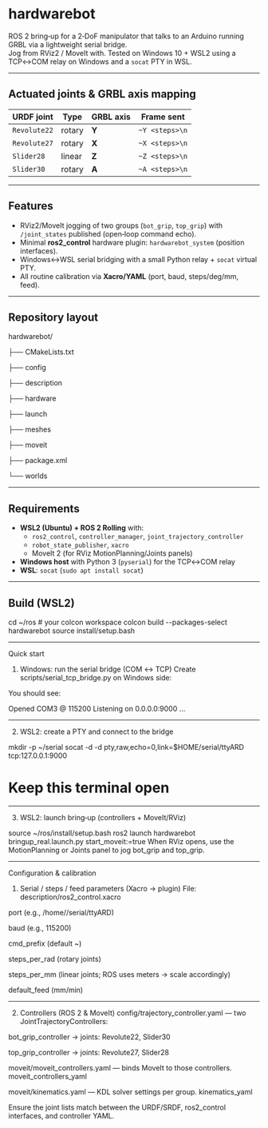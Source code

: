 # hardwarebot

ROS 2 bring‑up for a 2‑DoF manipulator that talks to an Arduino running GRBL via a lightweight serial bridge.  
Jog from RViz2 / MoveIt with. Tested on Windows 10 + WSL2 using a TCP↔COM relay on Windows and a `socat` PTY in WSL.

---

## Actuated joints & GRBL axis mapping

| URDF joint   | Type     | GRBL axis | Frame sent                       |
|--------------|----------|-----------|----------------------------------|
| `Revolute22` | rotary   | **Y**     | `~Y <steps>\n`                   |
| `Revolute27` | rotary   | **X**     | `~X <steps>\n`                   |
| `Slider28`   | linear   | **Z**     | `~Z <steps>\n`                   |
| `Slider30`   | rotary   | **A**     | `~A <steps>\n`                   |

---

## Features

- RViz2/MoveIt jogging of two groups (`bot_grip`, `top_grip`) with `/joint_states` published (open‑loop command echo).
- Minimal **ros2_control** hardware plugin: `hardwarebot_system` (position interfaces).
- Windows↔WSL serial bridging with a small Python relay + `socat` virtual PTY.
- All routine calibration via **Xacro/YAML** (port, baud, steps/deg/mm, feed).

---

## Repository layout


hardwarebot/

├── CMakeLists.txt

├── config

├── description

├── hardware

├── launch

├── meshes

├── moveit

├── package.xml

└── worlds

---

## Requirements

- **WSL2 (Ubuntu) + ROS 2 Rolling** with:
  - `ros2_control`, `controller_manager`, `joint_trajectory_controller`
  - `robot_state_publisher`, `xacro`
  - MoveIt 2 (for RViz MotionPlanning/Joints panels)
- **Windows host** with Python 3 (`pyserial`) for the TCP↔COM relay
- **WSL**: `socat` (`sudo apt install socat`)

---

## Build (WSL2)

cd ~/ros            # your colcon workspace
colcon build --packages-select hardwarebot
source install/setup.bash

---

Quick start
1) Windows: run the serial bridge (COM ↔ TCP)
Create scripts/serial_tcp_bridge.py on Windows side:

You should see:

Opened COM3 @ 115200
Listening on 0.0.0.0:9000 …

---

2) WSL2: create a PTY and connect to the bridge

mkdir -p ~/serial
socat -d -d pty,raw,echo=0,link=$HOME/serial/ttyARD tcp:127.0.0.1:9000
# Keep this terminal open

---

3) WSL2: launch bring‑up (controllers + MoveIt/RViz)

source ~/ros/install/setup.bash
ros2 launch hardwarebot bringup_real.launch.py start_moveit:=true
When RViz opens, use the MotionPlanning or Joints panel to jog bot_grip and top_grip.

---

Configuration & calibration

1) Serial / steps / feed parameters (Xacro → plugin)
File: description/ros2_control.xacro

port (e.g., /home/<user>/serial/ttyARD)

baud (e.g., 115200)

cmd_prefix (default ~)

steps_per_rad (rotary joints)

steps_per_mm (linear joints; ROS uses meters → scale accordingly)

default_feed (mm/min)

---

2) Controllers (ROS 2 & MoveIt)
config/trajectory_controller.yaml — two JointTrajectoryControllers:

bot_grip_controller → joints: Revolute22, Slider30

top_grip_controller → joints: Revolute27, Slider28

moveit/moveit_controllers.yaml — binds MoveIt to those controllers. moveit_controllers_yaml

moveit/kinematics.yaml — KDL solver settings per group. kinematics_yaml

Ensure the joint lists match between the URDF/SRDF, ros2_control interfaces, and controller YAML.

